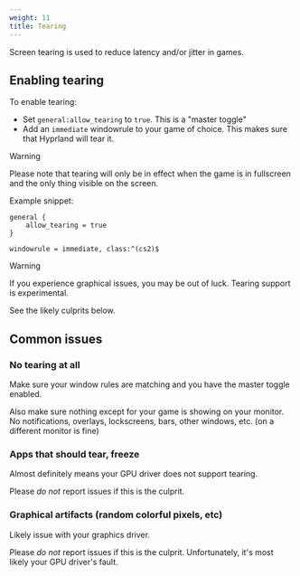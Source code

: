```yaml
---
weight: 11
title: Tearing
---
```


Screen tearing is used to reduce latency and/or jitter in games.

## Enabling tearing

To enable tearing:

- Set `general:allow_tearing` to `true`. This is a "master toggle"
- Add an `immediate` windowrule to your game of choice. This makes sure that
  Hyprland will tear it.

> [!WARNING]
> Please note that tearing will only be in effect when the game is in fullscreen
> and the only thing visible on the screen.

Example snippet:

```env
general {
    allow_tearing = true
}

windowrule = immediate, class:^(cs2)$
```

> [!WARNING]
> If you experience graphical issues, you may be out of luck. Tearing support is
> experimental.
> 
> See the likely culprits below.

## Common issues

### No tearing at all

Make sure your window rules are matching and you have the master toggle enabled.

Also make sure nothing except for your game is showing on your monitor. No
notifications, overlays, lockscreens, bars, other windows, etc. (on a different
monitor is fine)

### Apps that should tear, freeze

Almost definitely means your GPU driver does not support tearing.

Please _do not_ report issues if this is the culprit.

### Graphical artifacts (random colorful pixels, etc)

Likely issue with your graphics driver.

Please _do not_ report issues if this is the culprit. Unfortunately, it's most
likely your GPU driver's fault.
